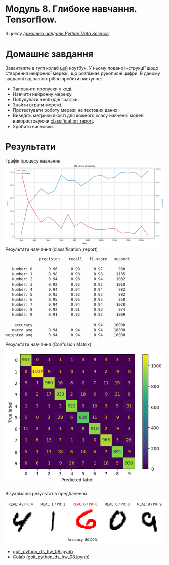 # Модуль 8. Глибоке навчання. Tensorflow.

*З циклу [домашніх завдань Python Data Science](https://github.com/lexxai/goit_python_data_sciense_homework).*

# Домашнє завдання

Завантажте в гугл колаб [цей](https://drive.google.com/file/d/10-gPf1AeEKXKOlZq9ItbKRo8gtmtNiDV/view) ноутбук. У ньому подано інструкції щодо створення нейронної мережі, що розпізнає рукописні цифри. В даному завданні від вас потрібно зробити наступне:

- Заповнити пропуски у коді.
- Навчити нейронну мережу.
- Побудувати необхідні графіки.
- Знайти втрати мережі.
- Протестувати роботу мережі на тестових даних.
- Виведіть метрики якості для кожного класу навченої моделі, використовуючи [classification_report](https://scikit-learn.org/stable/modules/generated/sklearn.metrics.classification_report.html).
- Зробити висновки.

# Результати
Графік процесу навчання
![hw08-loss-acc](hw08-loss-acc.png)
Результати навчання (classification_report)
```
               precision    recall   f1-score   support

   Number: 0       0.96      0.98      0.97       980
   Number: 1       0.98      0.98      0.98      1135
   Number: 2       0.94      0.93      0.94      1032
   Number: 3       0.92      0.92      0.92      1010
   Number: 4       0.94      0.94      0.94       982
   Number: 5       0.93      0.92      0.93       892
   Number: 6       0.95      0.95      0.95       958
   Number: 7       0.94      0.94      0.94      1028
   Number: 8       0.92      0.91      0.92       974
   Number: 9       0.91      0.92      0.92      1009

    accuracy                           0.94     10000
   macro avg       0.94      0.94      0.94     10000
weighted avg       0.94      0.94      0.94     10000
```
Результати навчання (Confusion Matrix)

![hw-08-confm](hw-08-confm.png)

Візуалізація результатів предбачення

![hw-08-pred-imgs](hw-08-pred-imgs.png)

- [goit_python_ds_hw_08.ipynb](goit_python_ds_hw_08.ipynb)
- [Colab (goit_python_ds_hw_08.ipynb)](https://colab.research.google.com/drive/1FY4LFhix5OiKEXA_et3Zl2P7QWf3JTQk?usp=sharing)
